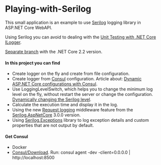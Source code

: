 # Playing-with-Serilog

This small application is an example to use [Serilog](https://github.com/serilog/serilog) logging library in ASP.NET Core WebAPI.

Using Serilog you can avoid to dealing with the [Unit Testing with .NET Core ILogger](https://codeburst.io/unit-testing-with-net-core-ilogger-t-e8c16c503a80).

[Separate branch](https://github.com/19balazs86/Playing-with-Serilog/tree/netcoreapp2.2) with the .NET Core 2.2 version.

#### In this project you can find

- Create logger on the fly and create from file configuration.
- Create logger from [Consul](https://www.consul.io) configuration. Article about: [Dynamic ASP.NET Core configurations with Consul](https://www.c-sharpcorner.com/article/dynamic-asp-net-core-configurations-with-consul-kv).
- Use LoggingLevelSwitch, which helps you to change the minimum log level on the fly, without restart the server or change the configuration. [Dynamically changing the Serilog level](https://nblumhardt.com/2014/10/dynamically-changing-the-serilog-level).
- Calculate the execution time and display it in the log.
- Using the new [Request logging](https://github.com/serilog/serilog-aspnetcore#request-logging-300-) middleware feature from the [Serilog.AspNetCore](https://github.com/serilog/serilog-aspnetcore) 3.0.0 version.
- Using [Serilog.Exceptions](https://github.com/RehanSaeed/Serilog.Exceptions) library to log exception details and custom properties that are not output by default.

#### Get Consul

- Docker
- [Consul/Download](https://www.consul.io/downloads.html). Run: consul agent -dev -client=0.0.0.0 | http://localhost:8500
